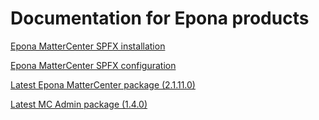 <h1>Documentation for Epona products</h1>

<a href="./EponaMC_spfx/EponaMC_installation.md">Epona MatterCenter SPFX installation</a>

<a href="./EponaMC_spfx/EponaMC_configuration.md">Epona MatterCenter SPFX configuration</a>

<a href="./MC_pkg/2.1.11.0/epona-dms-legal.sppkg" target="_blank">Latest Epona MatterCenter package (2.1.11.0)</a>

<a href="./MCAdmin_pkg/1.4.0/mcadmin.sppkg" target="_blank">Latest MC Admin package (1.4.0)</a>